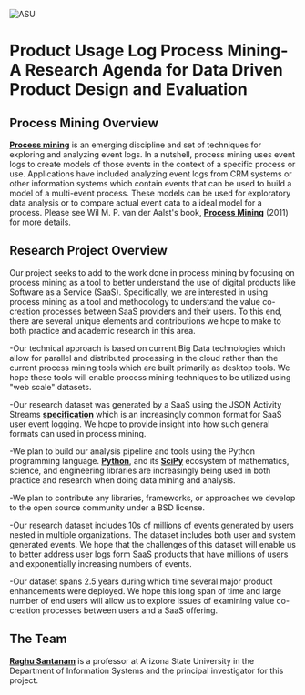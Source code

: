 ![ASU](https://commguide.asu.edu/files/endorsed/color/ASUWPC_RGB.png)

# Product Usage Log Process Mining- A Research Agenda for Data Driven Product Design and Evaluation


## Process Mining Overview

[**Process mining**][process-mining] is an emerging discipline and set of
techniques for exploring and analyzing event logs. In a nutshell, process 
mining uses event logs to create models of those events in the context of
a specific process or use. Applications have included analyzing event logs
from CRM systems or other information systems which contain events that 
can be used to build a model of a multi-event process. These models can be
used for exploratory data analysis or to compare actual event data to a
ideal model for a process. Please see Wil M. P. van der Aalst's book, 
[**Process Mining**][book] (2011) for more details.

## Research Project Overview

Our project seeks to add to the work done in process mining by focusing on 
process mining as a tool to better understand the use of digital products 
like Software as a Service (SaaS). Specifically, we are interested in 
using process mining as a tool and methodology to understand the value 
co-creation processes between SaaS providers and their users. To this end,
there are several unique elements and contributions we hope to make to both
practice and academic research in this area. 


  -Our technical approach is based on current Big Data technologies which
  allow for parallel and distributed processing in the cloud rather than
  the current process mining tools which are built primarily as desktop
  tools. We hope these tools will enable process mining techniques to be
  utilized using "web scale" datasets.

  -Our research dataset was generated by a SaaS using the JSON Activity
  Streams [**specification**][streams] which is an increasingly common format for
  SaaS user event logging. We hope to provide insight into how such general
  formats can used in process mining.

  -We plan to build our analysis pipeline and tools using the Python programming
  language. [**Python**][python], and its [**SciPy**][scipy] ecosystem of mathematics,
  science, and engineering libraries are increasingly being used in both
  practice and research when doing data mining and analysis.

  -We plan to contribute any libraries, frameworks, or approaches we develop
  to the open source community under a BSD license. 

  -Our research dataset includes 10s of millions of events generated by
  users nested in multiple organizations. The dataset includes both user
  and system generated events. We hope that the challenges of this dataset
  will enable us to better address user logs form SaaS products that have
  millions of users and exponentially increasing numbers of events.

  -Our dataset spans 2.5 years during which time several major product
  enhancements were deployed. We hope this long span of time and large
  number of end users will allow us to explore issues of examining value
  co-creation processes between users and a SaaS offering.


[process-mining]: http://www.processmining.org/
[book]: http://www.processmining.org/book/start
[streams]: http://www.w3.org/TR/2015/WD-activitystreams-core-20150129/
[python]: https://www.python.org/
[scipy]: http://www.scipy.org/
[raghu]: http://my.wpcarey.asu.edu/directory/people/profile.cfm?person=1039602


## The Team

[**Raghu Santanam**][raghu] is a professor at Arizona State University in the
Department of Information Systems and the principal investigator for this 
project.

